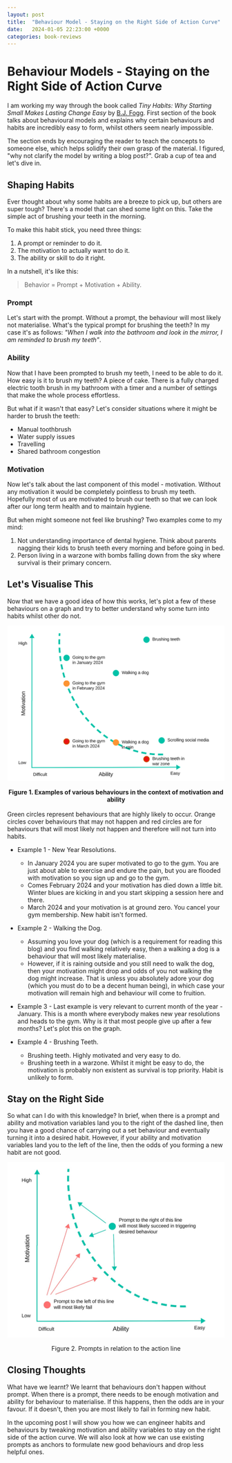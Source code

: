 ```yaml
---
layout: post
title:  "Behaviour Model - Staying on the Right Side of Action Curve"
date:   2024-01-05 22:23:00 +0000
categories: book-reviews
---
```


# Behaviour Models - Staying on the Right Side of Action Curve

I am working my way through the book called _Tiny Habits: Why Starting Small Makes Lasting Change Easy_ by [B.J. Fogg](https://x.com/bjfogg?s=20). First section of the book talks about behavioural models and explains why certain behaviours and habits are incredibly easy to form, whilst others seem nearly impossible. 

The section ends by encouraging the reader to teach the concepts to someone else, which helps solidify their own grasp of the material. I figured, "why not clarify the model by writing a blog post?". Grab a cup of tea and let's dive in.


## Shaping Habits

Ever thought about why some habits are a breeze to pick up, but others are super tough? There's a model that can shed some light on this. Take the simple act of brushing your teeth in the morning.

To make this habit stick, you need three things:

1. A prompt or reminder to do it.
2. The motivation to actually want to do it.
3. The ability or skill to do it right.

In a nutshell, it's like this: 
>Behavior = Prompt + Motivation + Ability.

### Prompt 
Let's start with the prompt. Without a prompt, the behaviour will most likely not materialise. What's the typical prompt for brushing the teeth? In my case it's as follows: _"When I walk into the bathroom and look in the mirror, I am reminded to brush my teeth"_.

### Ability
Now that I have been prompted to brush my teeth, I need to be able to do it. How easy is it to brush my teeth? A piece of cake. There is a fully charged electric tooth brush in my bathroom with a timer and a number of settings that make the whole process effortless.

But what if it wasn't that easy? Let's consider situations where it might be harder to brush the teeth: 

- Manual toothbrush 
- Water supply issues
- Travelling
- Shared bathroom congestion

### Motivation
Now let's talk about the last component of this model - motivation. Without any motivation it would be completely pointless to brush my teeth. Hopefully most of us are motivated to brush our teeth so that we can look after our long term health and to maintain hygiene. 

But when might someone not feel like brushing? Two examples come to my mind:

1. Not understanding importance of dental hygiene. Think about parents nagging their kids to brush teeth every morning and before going in bed.
2. Person living in a warzone with bombs falling down from the sky where survival is their primary concern.


## Let's Visualise This

Now that we have a good idea of how this works, let's plot a few of these behaviours on a graph and try to better understand why some turn into habits whilst other do not. 

![LVisualisation of various behaviours in the context of motivation and ability to carry out those behaviours](/docs/assets/images/tiny-habits-action-line.jpg)
<center><b>Figure 1. Examples of various behaviours in the context of motivation and ability</b></center>
</br>
Green circles represent behaviours that are highly likely to occur. Orange circles cover behaviours that may not happen and red circles are for behaviours that will most likely not happen and therefore will not turn into habits. 

</br>

- Example 1 - New Year Resolutions. 
  - In January 2024 you are super motivated to go to the gym. You are just about able to exercise and endure the pain, but you are flooded with motivation so you sign up and go to the gym. 
  - Comes February 2024 and your motivation has died down a little bit. Winter blues are kicking in and you start skipping a session here and there. 
  - March 2024 and your motivation is at ground zero. You cancel your gym membership. New habit isn't formed.



- Example 2 - Walking the Dog. 
  - Assuming you love your dog (which is a requirement for reading this blog) and you find walking relatively easy, then a walking a dog is a behaviour that will most likely materialise. 
  - However, if it is raining outside and you still need to walk the dog, then your motivation might drop and odds of you not walking the dog might increase. That is unless you absolutely adore your dog (which you  must do to be a decent human being), in which case your motivation will remain high and behaviour will come to fruition. 

- Example 3 - Last example is very relevant to current month of the year - January. This is a month where everybody makes new year resolutions and heads to the gym. Why is it that most people give up after a few months? Let's plot this on the graph. 

- Example 4 - Brushing Teeth. 
  - Brushing teeth. Highly motivated and very easy to do. 
  - Brushing teeth in a warzone. Whilst it might be easy to do, the motivation is probably non existent as survival is top priority. Habit is unlikely to form.



## Stay on the Right Side

So what can I do with this knowledge? In brief, when there is a prompt and ability and motivation variables land you to the right of the dashed line, then you have a good chance of carrying out a set behaviour and eventually turning it into a desired habit. However, if your ability and motivation variables land you to the left of the line, then the odds of you forming a new habit are not good.

![LVisualisation of prompts succeeding or failing in materialsing desired behaviour based on motivation and ability variables.](/docs/assets/images/tiny-habits-action-line-prompts.jpg)

<center>Figure 2. Prompts in relation to the action line</center>

## Closing Thoughts

What have we learnt? We learnt that behaviours don't happen without prompt. When there is a prompt, there needs to be enough motivation and ability for behaviour to materialise. If this happens, then the odds are in your favour. If it doesn't, then you are most likely to fail in forming new habit.

 In the upcoming post I will show you how we can engineer habits and behaviours by tweaking motivation and ability variables to stay on the right side of the action curve. We will also look at how we can use existing prompts as anchors to formulate new good behaviours and drop less helpful ones.

